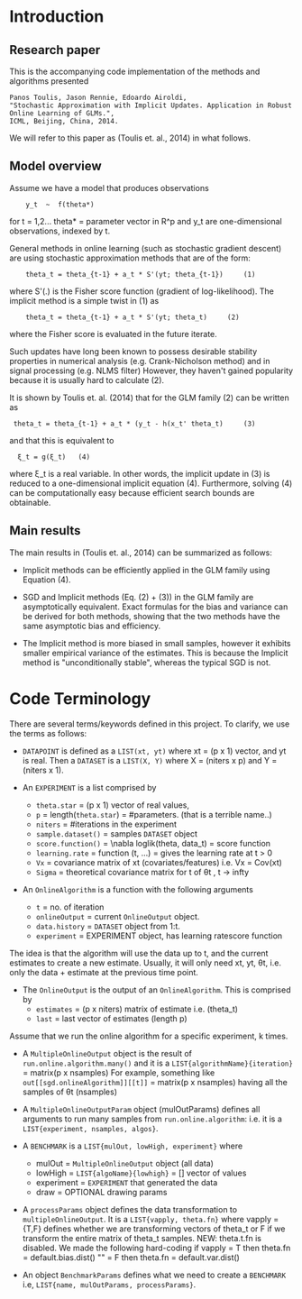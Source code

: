 # Introduction

## Research paper
This is the accompanying code implementation of the methods and algorithms 
presented
```
Panos Toulis, Jason Rennie, Edoardo Airoldi, 
"Stochastic Approximation with Implicit Updates. Application in Robust Online Learning of GLMs.", 
ICML, Beijing, China, 2014.
```

We will refer to this paper as (Toulis et. al., 2014) in what follows.

## Model overview
Assume we have a model that produces observations 
```
    y_t  ~  f(theta*)
```   
for t = 1,2...  theta* = parameter vector in R^p
and y_t are one-dimensional observations, indexed by t.

General methods in online learning (such as stochastic gradient descent)
are using stochastic approximation methods that are of the form:
```
    theta_t = theta_{t-1} + a_t * S'(yt; theta_{t-1})     (1)
```

where S'(.) is the Fisher score function (gradient of log-likelihood).
The implicit method is a simple twist in (1) as
```
    theta_t = theta_{t-1} + a_t * S'(yt; theta_t)     (2)
```
where the Fisher score is evaluated in the future iterate.

Such updates have long been known to possess desirable stability properties in numerical
analysis (e.g. Crank-Nicholson method) and in signal processing (e.g. NLMS filter)
However, they haven't gained popularity because it is usually hard to calculate (2).

It is shown by Toulis et. al. (2014) that for the GLM family (2) can be written as
```
 theta_t = theta_{t-1} + a_t * (y_t - h(x_t' theta_t)     (3)
```
and that this is equivalent to
```
  ξ_t = g(ξ_t)   (4)
```

where ξ_t is a real variable. In other words, the implicit update in (3)
is reduced to a one-dimensional implicit equation (4).
Furthermore, solving (4) can be computationally easy because efficient search
bounds are obtainable.

## Main results

The main results in (Toulis et. al., 2014) can be summarized as follows:
* Implicit methods can be efficiently applied in the GLM family using Equation (4).

* SGD and Implicit methods (Eq. (2) + (3)) in the GLM family are asymptotically equivalent.
  Exact formulas for the bias and variance can be derived for both methods, showing that 
  the two methods have the same asymptotic bias and efficiency.

* The Implicit method is more biased in small samples, however it exhibits 
 smaller empirical variance of the estimates. This is because the Implicit method
  is "unconditionally stable", whereas the typical SGD is not.

# Code Terminology

There are several terms/keywords defined in this project.
To clarify, we use the terms as follows:

* ```DATAPOINT``` is defined as a ```LIST(xt, yt)``` where xt = (p x 1) vector, 
  and yt is real. Then a ```DATASET``` is a ```LIST(X, Y)``` where 
   X = (niters x p) and Y = (niters x 1).

* An ```EXPERIMENT``` is a list comprised by 
   * ```theta.star``` =  (p x 1) vector of real values, 
    * ```p``` = length(```theta.star```) = #parameters. (that is a terrible name..)
    * ```niters``` = #iterations in the experiment
    * ```sample.dataset()``` = samples ```DATASET``` object
    * ```score.function()``` = \nabla loglik(theta, data_t) = score function
    * ```learning.rate``` = function (t, ...) = gives the learning rate at t > 0
    * ```Vx``` = covariance matrix of xt (covariates/features) i.e. Vx = Cov(xt)
    * ```Sigma``` = theoretical covariance matrix for t of θt  , t -> infty

* An ```OnlineAlgorithm``` is a function with the following arguments 
   * ```t``` = no. of iteration
   * ```onlineOutput``` = current ```OnlineOutput``` object.
   * ```data.history```  = ```DATASET``` object from 1:t.
   * ```experiment``` = EXPERIMENT object, has learning ratescore function

 The idea is that the algorithm will use the data up to t, and the current estimates
 to create a new estimate. Usually, it will only need xt, yt, θt, 
 i.e. only the data + estimate at the previous time point.

* The ```OnlineOutput``` is the output of an ```OnlineAlgorithm```.
  This is comprised by
    * ```estimates``` = (p  x niters) matrix of estimate i.e. (theta_t)
    * ```last``` = last vector of estimates (length p)

 Assume that we run the online algorithm for a specific experiment, k times.

* A ```MultipleOnlineOutput``` object is the result of ```run.online.algorithm.many()```
 and it is a ```LIST{algorithmName}{iteration}``` = matrix(p x nsamples)
 For example, something like
   ```out[[sgd.onlineAlgorithm]][[t]]``` = matrix(p x nsamples)
 having all the samples of θt    (nsamples)

* A ```MultipleOnlineOutputParam``` object (mulOutParams) defines all arguments
 to run many samples from ```run.online.algorithm```:
 i.e. it is a ```LIST{experiment, nsamples, algos}```.
 
* A ```BENCHMARK``` is a ```LIST{mulOut, lowHigh, experiment}``` where 
    * mulOut = ```MultipleOnlineOutput``` object (all data)
    * lowHigh = ```LIST{algoName}{lowhigh}``` = [] vector of values
    * experiment = ```EXPERIMENT``` that generated the data
    * draw = OPTIONAL drawing params

* A ```processParams``` object defines the data transformation to ```multipleOnlineOutput```.
   It is a ```LIST{vapply, theta.fn}``` where vapply = {T,F} defines whether
   we are transforming vectors of theta_t or F if we transform the entire 
   matrix of theta_t samples.
   NEW: theta.t.fn is disabled. We made the following hard-coding
       if vapply = T then theta.fn = default.bias.dist()
            ""   = F then theta.fn = default.var.dist()

* An object ```BenchmarkParams``` defines what we need to create a ```BENCHMARK``` i.e, 
   ```LIST{name, mulOutParams, processParams}```.
